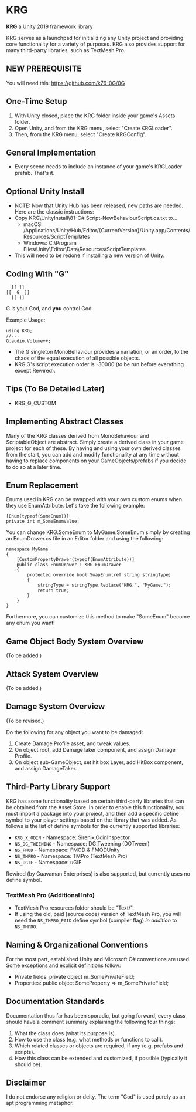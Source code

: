 ﻿# KRG #

__KRG__ a Unity 2019 framework library

KRG serves as a launchpad for initializing any Unity project and providing core functionality for a variety of purposes.
KRG also provides support for many third-party libraries, such as TextMesh Pro.

## NEW PREREQUISITE ##

You will need this: https://github.com/k76-0G/0G

## One-Time Setup ##

1. With Unity closed, place the KRG folder inside your game's Assets folder.
2. Open Unity, and from the KRG menu, select "Create KRGLoader".
3. Then, from the KRG menu, select "Create KRGConfig". 

## General Implementation ##

* Every scene needs to include an instance of your game's KRGLoader prefab. That's it.

## Optional Unity Install ##

* NOTE: Now that Unity Hub has been released, new paths are needed. Here are the classic instructions:
* Copy KRG\UnityInstall\81-C# Script-NewBehaviourScript.cs.txt to...
  * macOS: /Applications/Unity/Hub/Editor/{CurrentVersion}/Unity.app/Contents/Resources/ScriptTemplates
  * Windows: C:\Program Files\Unity\Editor\Data\Resources\ScriptTemplates
* This will need to be redone if installing a new version of Unity.

## Coding With "G" ##

      [[ ]]
    [[  G  ]]
      [[ ]]

G is your God, and **you** control God.

Example Usage:

    using KRG;
    //...
    G.audio.Volume++;

* The G singleton MonoBehaviour provides a narration, or an order, to the chaos of the equal execution of all possible objects.
* KRG.G's script execution order is -30000 (to be run before everything except Rewired).

## Tips (To Be Detailed Later) ##

* KRG_G_CUSTOM

## Implementing Abstract Classes ##

Many of the KRG classes derived from MonoBehaviour and ScriptableObject are abstract. Simply create a derived class in your game project for each of these. By having and using your own derived classes from the start, you can add and modify functionality at any time without having to replace components on your GameObjects/prefabs if you decide to do so at a later time.

## Enum Replacement ##

Enums used in KRG can be swapped with your own custom enums when they use EnumAttribute. Let's take the following example:

    [Enum(typeof(SomeEnum))]
    private int m_SomeEnumValue;

You can change KRG.SomeEnum to MyGame.SomeEnum simply by creating an EnumDrawer.cs file in an Editor folder and using the following:

    namespace MyGame
    {
        [CustomPropertyDrawer(typeof(EnumAttribute))]
        public class EnumDrawer : KRG.EnumDrawer
        {
            protected override bool SwapEnum(ref string stringType)
            {
                stringType = stringType.Replace("KRG.", "MyGame.");
                return true;
            }
        }
    }

Furthermore, you can customize this method to make "SomeEnum" become any enum you want!

## Game Object Body System Overview ##

(To be added.)

## Attack System Overview ##

(To be added.)

## Damage System Overview ##

(To be revised.)

Do the following for any object you want to be damaged:

1. Create Damage Profile asset, and tweak values.
2. On object root, add DamageTaker component, and assign Damage Profile.
3. On object sub-GameObject, set hit box Layer, add HitBox component, and assign DamageTaker.

## Third-Party Library Support ##

KRG has some functionality based on certain third-party libraries that can be obtained from the Asset Store. In order to enable this functionality, you must import a package into your project, and then add a specific define symbol to your player settings based on the library that was added. As follows is the list of define symbols for the currently supported libraries:

* `KRG_X_ODIN` - Namespace: Sirenix.OdinInspector
* `NS_DG_TWEENING` - Namespace: DG.Tweening (DOTween)
* `NS_FMOD` - Namespace: FMOD & FMODUnity
* `NS_TMPRO` - Namespace: TMPro (TextMesh Pro)
* `NS_UGIF` - Namespace: uGIF

Rewired (by Guavaman Enterprises) is also supported, but currently uses no define symbol.

### TextMesh Pro (Additional Info) ###

* TextMesh Pro resources folder should be "Text/".
* If using the old, paid (source code) version of TextMesh Pro, you will need the `NS_TMPRO_PAID` define symbol (compiler flag) *in addition* to `NS_TMPRO`.

## Naming & Organizational Conventions ##

For the most part, established Unity and Microsoft C# conventions are used. Some exceptions and explicit definitions follow:

* Private fields: private object m_SomePrivateField;
* Properties: public object SomeProperty => m_SomePrivateField;

## Documentation Standards ##

Documentation thus far has been sporadic, but going forward, every class should have a comment summary explaining the following four things:

1. What the class does (what its purpose is).
2. How to use the class (e.g. what methods or functions to call).
3. Which related classes or objects are required, if any (e.g. prefabs and scripts).
4. How this class can be extended and customized, if possible (typically it should be).

## Disclaimer ##

I do not endorse any religion or deity. The term "God" is used purely as an apt programming metaphor.
